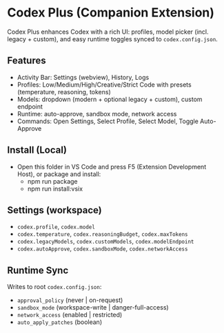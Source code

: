 # Codex Plus (Companion Extension)

Codex Plus enhances Codex with a rich UI: profiles, model picker (incl. legacy + custom), and easy runtime toggles synced to `codex.config.json`.

## Features
- Activity Bar: Settings (webview), History, Logs
- Profiles: Low/Medium/High/Creative/Strict Code with presets (temperature, reasoning, tokens)
- Models: dropdown (modern + optional legacy + custom), custom endpoint
- Runtime: auto-approve, sandbox mode, network access
- Commands: Open Settings, Select Profile, Select Model, Toggle Auto-Approve

## Install (Local)
- Open this folder in VS Code and press F5 (Extension Development Host), or package and install:
  - npm run package
  - npm run install:vsix

## Settings (workspace)
- `codex.profile`, `codex.model`
- `codex.temperature`, `codex.reasoningBudget`, `codex.maxTokens`
- `codex.legacyModels`, `codex.customModels`, `codex.modelEndpoint`
- `codex.autoApprove`, `codex.sandboxMode`, `codex.networkAccess`

## Runtime Sync
Writes to root `codex.config.json`:
- `approval_policy` (never | on-request)
- `sandbox_mode` (workspace-write | danger-full-access)
- `network_access` (enabled | restricted)
- `auto_apply_patches` (boolean)

